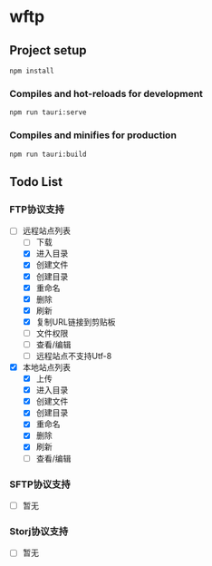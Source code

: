 # wftp

## Project setup
```
npm install
```

### Compiles and hot-reloads for development
```
npm run tauri:serve
```
### Compiles and minifies for production
```
npm run tauri:build
```

## Todo List


### FTP协议支持
  - [ ] 远程站点列表
    - [ ] 下载
    - [x] 进入目录 
    - [x] 创建文件
    - [x] 创建目录 
    - [x] 重命名 
    - [x] 删除 
    - [x] 刷新 
    - [x] 复制URL链接到剪贴板 
    - [ ] 文件权限 
    - [ ] 查看/编辑 
    - [ ] 远程站点不支持Utf-8 
  - [x] 本地站点列表
    - [x] 上传
    - [x] 进入目录 
    - [x] 创建文件
    - [x] 创建目录 
    - [x] 重命名 
    - [x] 删除 
    - [x] 刷新 
    - [ ] 查看/编辑 

### SFTP协议支持  
- [ ] 暂无
### Storj协议支持  
- [ ] 暂无